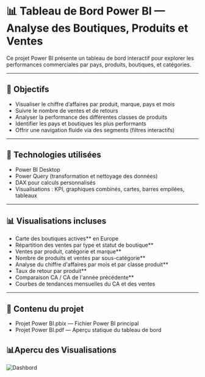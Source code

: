 # 📊 Tableau de Bord Power BI — Analyse des Boutiques, Produits et Ventes

Ce projet Power BI présente un tableau de bord interactif pour explorer les performances commerciales par pays, produits, boutiques, et catégories.

---

## 🎯 Objectifs

- Visualiser le chiffre d’affaires par produit, marque, pays et mois
- Suivre le nombre de ventes et de retours
- Analyser la performance des différentes classes de produits
- Identifier les pays et boutiques les plus performants
- Offrir une navigation fluide via des segments (filtres interactifs)

---

## 🧰 Technologies utilisées

- Power BI Desktop
- Power Query (transformation et nettoyage des données)
- DAX pour calculs personnalisés
- Visualisations : KPI, graphiques combinés, cartes, barres empilées, tableaux

---

## 📊 Visualisations incluses

- Carte des boutiques actives** en Europe
- Répartition des ventes par type et statut de boutique**
- Ventes par produit, catégorie et marque**
- Nombre de produits et ventes par sous-catégorie**
- Analyse du chiffre d'affaires par mois et par classe produit**
- Taux de retour par produit**
- Comparaison CA / CA de l'année précédente**
- Courbes de tendances mensuelles du CA et des ventes

---

## 📁 Contenu du projet

- Projet Power BI.pbix — Fichier Power BI principal
- Projet Power BI.pdf — Aperçu statique du tableau de bord

## 📊Apercu des Visualisations 

![Dashbord ](https://github.com/user-attachments/assets/56f0b62c-ab87-45b7-853a-e97839be04ee)


